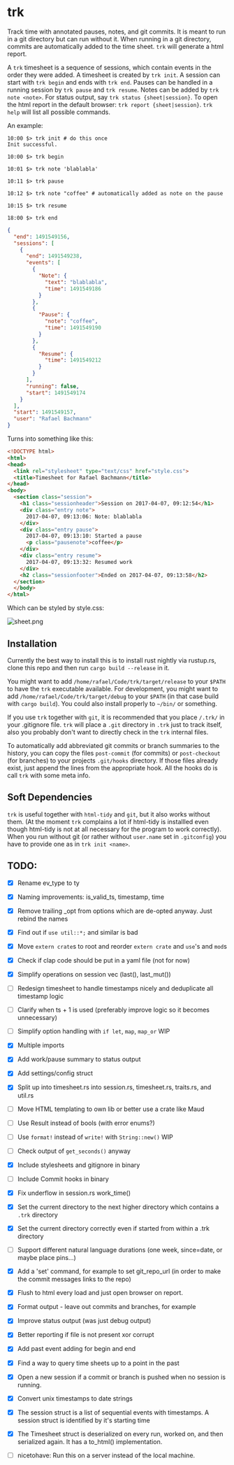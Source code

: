 # trk
Track time with annotated pauses, notes, and git commits. It is meant to run in a git directory but can run without it. When running in a git directory, commits are automatically added to the time sheet. `trk` will generate a html report.

A `trk` timesheet is a sequence of sessions, which contain events in the order they were added. A timesheet is created by `trk init`. A session can start with `trk begin` and ends with `trk end`. Pauses can be handled in a running session by `trk pause` and `trk resume`. Notes can be added by `trk note <note>`. For status output, say `trk status {sheet|session}`. To open the html report in the default browser: `trk report {sheet|session}`. `trk help` will list all possible commands.

An example:

```
10:00 $> trk init # do this once
Init successful.

10:00 $> trk begin

10:01 $> trk note 'blablabla'

10:11 $> trk pause

10:12 $> trk note "coffee" # automatically added as note on the pause

10:15 $> trk resume

18:00 $> trk end

```

```json
{
  "end": 1491549156,
  "sessions": [
    {
      "end": 1491549238,
      "events": [
        {
          "Note": {
            "text": "blablabla",
            "time": 1491549186
          }
        },
        {
          "Pause": {
            "note": "coffee",
            "time": 1491549190
          }
        },
        {
          "Resume": {
            "time": 1491549212
          }
        }
      ],
      "running": false,
      "start": 1491549174
    }
  ],
  "start": 1491549157,
  "user": "Rafael Bachmann"
}
```

Turns into something like this:

```html
<!DOCTYPE html>
<html>
<head>
  <link rel="stylesheet" type="text/css" href="style.css">
  <title>Timesheet for Rafael Bachmann</title>
</head>
<body>
  <section class="session">
    <h1 class="sessionheader">Session on 2017-04-07, 09:12:54</h1>
    <div class="entry note">
      2017-04-07, 09:13:06: Note: blablabla
    </div>
    <div class="entry pause">
      2017-04-07, 09:13:10: Started a pause
      <p class="pausenote">coffee</p>
    </div>
    <div class="entry resume">
      2017-04-07, 09:13:32: Resumed work
    </div>
    <h2 class="sessionfooter">Ended on 2017-04-07, 09:13:58</h2>
  </section>
  </body>
</html>
```

Which can be styled by style.css:

![sheet.png](https://github.com/medium-endian/trk/blob/master/sheet.png)

## Installation

Currently the best way to install this is to install rust nightly via rustup.rs, clone this repo and then run `cargo build --release` in it.

You might want to add `/home/rafael/Code/trk/target/release` to your `$PATH` to have the `trk` executable available.
For development, you might want to add `/home/rafael/Code/trk/target/debug` to your `$PATH` (in that case build with `cargo build`).
You could also install properly to `~/bin/` or something.

If you use `trk` together with `git`, it is recommended that you place `/.trk/` in your .gitignore file. `trk` will place a `.git` directory in `.trk` just to track itself, also you probably don't want to directly check in the `trk` internal files.

To automatically add abbreviated git commits or branch summaries to the history, you can copy the files `post-commit` (for commits) or `post-checkout` (for branches) to your projects `.git/hooks` directory. If those files already exist, just append the lines from the appropriate hook. All the hooks do is call `trk` with some meta info.

## Soft Dependencies

`trk` is useful together with `html-tidy` and `git`, but it also works without them. (At the moment `trk` complains a lot if html-tidy is installled even though html-tidy is not at all necessary for the program to work correctly). When you run without git (or rather without `user.name` set in `.gitconfig`) you have to provide one as in `trk init <name>`.

## TODO:
- [x] Rename ev_type to ty
- [x] Naming improvements: is\_valid\_ts, timestamp, time
- [x] Remove trailing \_opt from options which are de-opted anyway. Just rebind the names
- [x] Find out if `use util::*;` and similar is bad
- [x] Move `extern crate`s to root and reorder `extern crate` and `use`'s and `mod`s
- [x] Check if clap code should be put in a yaml file (not for now)
- [x] Simplify operations on session vec (last(), last_mut())
- [ ] Redesign timesheet to handle timestamps nicely and deduplicate all timestamp logic
- [ ] Clarify when ts + 1 is used (preferably improve logic so it becomes unnecessary)
- [ ] Simplify option handling with `if let`, `map`, `map_or` WIP
- [x] Multiple imports
- [x] Add work/pause summary to status output
- [x] Add settings/config struct
- [x] Split up into timesheet.rs into session.rs, timesheet.rs, traits.rs, and util.rs
- [ ] Move HTML templating to own lib or better use a crate like Maud
- [ ] Use Result instead of bools (with error enums?)
- [ ] Use `format!` instead of `write!` with `String::new()` WIP
- [ ] Check output of `get_seconds()` anyway
- [x] Include stylesheets and gitignore in binary
- [ ] Include Commit hooks in binary
- [x] Fix underflow in session.rs work_time()
- [x] Set the current directory to the next higher directory which contains a `.trk` directory
- [x] Set the current directory correctly even if started from within a .trk directory
- [ ] Support different natural language durations (one week, since=date, or maybe place pins...)
- [x] Add a 'set' command, for example to set git_repo_url (in order to make the commit messages links to the repo)
- [x] Flush to html every load and just open browser on report.
- [x] Format output - leave out commits and branches, for example
- [x] Improve status output (was just debug output)
- [x] Better reporting if file is not present xor corrupt
- [x] Add past event adding for begin and end
- [x] Find a way to query time sheets up to a point in the past
- [x] Open a new session if a commit or branch is pushed when no session is running. 
- [x] Convert unix timestamps to date strings
- [x] The session struct is a list of sequential events with timestamps. A session struct is identified by it's starting time
- [x] The Timesheet struct is deserialized on every run, worked on, and then serialized again. It has a to_html() implementation.
- [ ] nicetohave: Run this on a server instead of the local machine.

